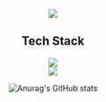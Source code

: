 <div align="center">
  <img src="https://capsule-render.vercel.app/api?type=rounded&color=auto&height=200&section=header&text=Chaereong%20Lim&fontSize=70&desc=welcome%20to%20my%20GitHub&descAlignY=80&descAlign=70&descSize=20">
</div>

<div align="center"><b><h2>Tech Stack</h2></b></div>

<div align="center">
  <img src="https://img.shields.io/badge/Java-white?style=flat-square&logo=#006600&logoColor=white"/>
</div>


<div align="center">
  <a href="https://hits.seeyoufarm.com">
    <img src="https://hits.seeyoufarm.com/api/count/incr/badge.svg?url=https%3A%2F%2Fgithub.com%2FLimchaereong%2Fhit-counter&count_bg=%2379C83D&title_bg=%23555555&icon=&icon_color=%23E7E7E7&title=hits&edge_flat=false">
  </a>

  ![Anurag's GitHub stats](https://github-readme-stats.vercel.app/api?username=Limchaereong&show_icons=true&theme=dracula)
</div>
